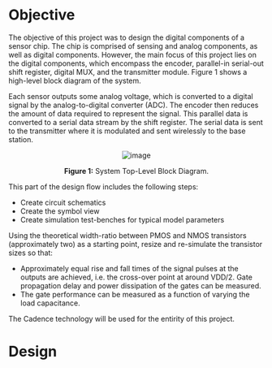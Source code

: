 # Objective
The objective of this project was to design the digital components of a sensor chip. The chip is comprised of sensing and analog components, as well as digital components. However, the main focus of this project lies on the digital components, which encompass the encoder, parallel-in serial-out shift register, digital MUX, and the transmitter module. Figure 1 shows a high-level block diagram of the system. 

Each sensor outputs some analog voltage, which is converted to a digital signal by the analog-to-digital converter (ADC). The encoder then reduces the amount of data required to represent the signal. This parallel data is converted to a serial data stream by the shift register. The serial data is sent to the transmitter where it is modulated and sent wirelessly to the base station.

<div align="center">
  
  ![image](https://github.com/NSaroya/50Mbps-Serial-Link-Transmitter-in-45nm-CMOS/assets/156468713/67b1b2cf-86fb-4171-80a4-96b324b6b00a)

</div>

<p align="center">
  <strong>Figure 1:</strong> System Top-Level Block Diagram.
</p>

This part of the design flow includes the following steps:
- Create circuit schematics
- Create the symbol view
- Create simulation test-benches for typical model parameters

Using the theoretical width-ratio between PMOS and NMOS transistors (approximately two) as a starting point, resize and re-simulate the transistor sizes so that:
- Approximately equal rise and fall times of the signal pulses at the outputs are achieved, i.e. the cross-over point at around VDD/2.
Gate propagation delay and power dissipation of the gates can be measured.
- The gate performance can be measured as a function of varying the load capacitance.

The Cadence technology will be used for the entirity of this project.

# Design
